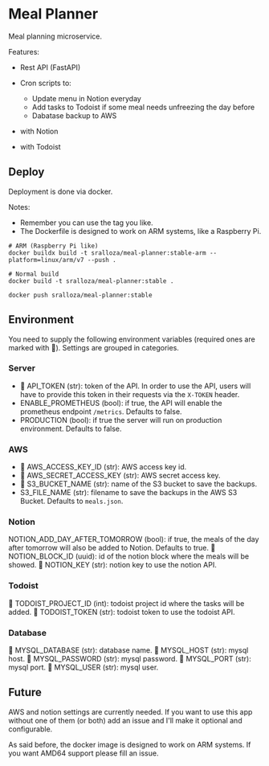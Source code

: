 # Meal Planner

Meal planning microservice.

Features:

- Rest API (FastAPI)
- Cron scripts to:

  - Update menu in Notion everyday
  - Add tasks to Todoist if some meal needs unfreezing the day before
  - Dabatase backup to AWS

- with Notion
- with Todoist

## Deploy

Deployment is done via docker.

Notes:

- Remember you can use the tag you like.
- The Dockerfile is designed to work on ARM systems, like a Raspberry Pi.

```shell
# ARM (Raspberry Pi like)
docker buildx build -t sralloza/meal-planner:stable-arm --platform=linux/arm/v7 --push .

# Normal build
docker build -t sralloza/meal-planner:stable .

docker push sralloza/meal-planner:stable
```

## Environment

You need to supply the following environment variables (required ones are marked with 🚩). Settings are grouped in categories.

### Server

- 🚩 API_TOKEN (str): token of the API. In order to use the API, users will have to provide this token in their requests via the `X-TOKEN` header.
- ENABLE_PROMETHEUS (bool): if true, the API will enable the prometheus endpoint `/metrics`. Defaults to false.
- PRODUCTION (bool): if true the server will run on production environment. Defaults to false.

### AWS

- 🚩 AWS_ACCESS_KEY_ID (str): AWS access key id.
- 🚩 AWS_SECRET_ACCESS_KEY (str): AWS secret access key.
- 🚩 S3_BUCKET_NAME (str): name of the S3 bucket to save the backups.
- S3_FILE_NAME (str): filename to save the backups in the AWS S3 Bucket. Defaults to `meals.json`.

### Notion

NOTION_ADD_DAY_AFTER_TOMORROW (bool): if true, the meals of the day after tomorrow will also be added to Notion. Defaults to true.
🚩 NOTION_BLOCK_ID (uuid): id of the notion block where the meals will be showed.
🚩 NOTION_KEY (str): notion key to use the notion API.

### Todoist

🚩 TODOIST_PROJECT_ID (int): todoist project id where the tasks will be added.
🚩 TODOIST_TOKEN (str): todoist token to use the todoist API.

### Database

🚩 MYSQL_DATABASE (str): database name.
🚩 MYSQL_HOST (str): mysql host.
🚩 MYSQL_PASSWORD (str): mysql password.
🚩 MYSQL_PORT (str): mysql port.
🚩 MYSQL_USER (str): mysql user.

## Future

AWS and notion settings are currently needed. If you want to use this app without one of them (or both) add an issue and I'll make it optional and configurable.

As said before, the docker image is designed to work on ARM systems. If you want AMD64 support please fill an issue.
